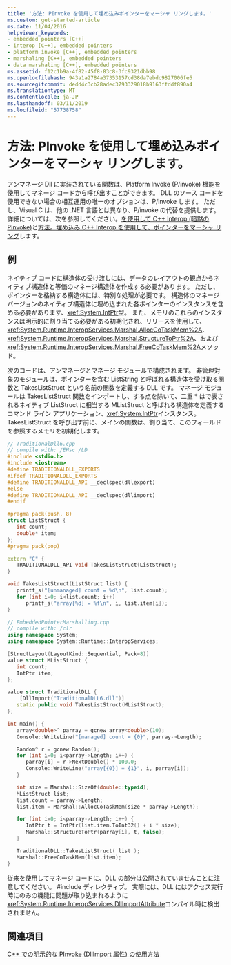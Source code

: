```yaml
---
title: '方法: PInvoke を使用して埋め込みポインターをマーシャ リングします。'
ms.custom: get-started-article
ms.date: 11/04/2016
helpviewer_keywords:
- embedded pointers [C++]
- interop [C++], embedded pointers
- platform invoke [C++], embedded pointers
- marshaling [C++], embedded pointers
- data marshaling [C++], embedded pointers
ms.assetid: f12c1b9a-4f82-45f8-83c8-3fc9321dbb98
ms.openlocfilehash: 943a1a2784a37353157cd38da7ebdc9827006fe5
ms.sourcegitcommit: dedd4c3cb28adec3793329018b9163ffddf890a4
ms.translationtype: MT
ms.contentlocale: ja-JP
ms.lasthandoff: 03/11/2019
ms.locfileid: "57738758"
---
```

# <a name="how-to-marshal-embedded-pointers-using-pinvoke"></a>方法: PInvoke を使用して埋め込みポインターをマーシャ リングします。

アンマネージ Dll に実装されている関数は、Platform Invoke (P/invoke) 機能を使用してマネージ コードから呼び出すことができます。 DLL のソース コードを使用できない場合の相互運用の唯一のオプションは、P/invoke します。 ただし、Visual C は、他の .NET 言語とは異なり、P/invoke の代替を提供します。 詳細については、次を参照してください。[を使用して C++ Interop (暗黙の PInvoke)](../dotnet/using-cpp-interop-implicit-pinvoke.md)と[方法。埋め込み C++ Interop を使用して、ポインターをマーシャ リング](../dotnet/how-to-marshal-embedded-pointers-using-cpp-interop.md)します。

## <a name="example"></a>例

ネイティブ コードに構造体の受け渡しには、データのレイアウトの観点からネイティブ構造体と等価のマネージ構造体を作成する必要があります。 ただし、ポインターを格納する構造体には、特別な処理が必要です。 構造体のマネージ バージョンのネイティブ構造体に埋め込まれた各ポインターのインスタンスを含める必要があります、<xref:System.IntPtr>型。 また、メモリのこれらのインスタンスは明示的に割り当てる必要がある初期化され、リリースを使用して、 <xref:System.Runtime.InteropServices.Marshal.AllocCoTaskMem%2A>、 <xref:System.Runtime.InteropServices.Marshal.StructureToPtr%2A>、および<xref:System.Runtime.InteropServices.Marshal.FreeCoTaskMem%2A>メソッド。

次のコードは、アンマネージとマネージ モジュールで構成されます。 非管理対象のモジュールは、ポインターを含む ListString と呼ばれる構造体を受け取る関数と TakesListStruct という名前の関数を定義する DLL です。 マネージ モジュールは TakesListStruct 関数をインポートし、する点を除いて、二重 * はで表されるネイティブ ListStruct に相当する MListStruct と呼ばれる構造体を定義するコマンド ライン アプリケーション、<xref:System.IntPtr>インスタンス。 TakesListStruct を呼び出す前に、メインの関数は、割り当て、このフィールドを参照するメモリを初期化します。

```cpp
// TraditionalDll6.cpp
// compile with: /EHsc /LD
#include <stdio.h>
#include <iostream>
#define TRADITIONALDLL_EXPORTS
#ifdef TRADITIONALDLL_EXPORTS
#define TRADITIONALDLL_API __declspec(dllexport)
#else
#define TRADITIONALDLL_API __declspec(dllimport)
#endif

#pragma pack(push, 8)
struct ListStruct {
   int count;
   double* item;
};
#pragma pack(pop)

extern "C" {
   TRADITIONALDLL_API void TakesListStruct(ListStruct);
}

void TakesListStruct(ListStruct list) {
   printf_s("[unmanaged] count = %d\n", list.count);
   for (int i=0; i<list.count; i++)
      printf_s("array[%d] = %f\n", i, list.item[i]);
}
```

```cpp
// EmbeddedPointerMarshalling.cpp
// compile with: /clr
using namespace System;
using namespace System::Runtime::InteropServices;

[StructLayout(LayoutKind::Sequential, Pack=8)]
value struct MListStruct {
   int count;
   IntPtr item;
};

value struct TraditionalDLL {
    [DllImport("TraditionalDLL6.dll")]
   static public void TakesListStruct(MListStruct);
};

int main() {
   array<double>^ parray = gcnew array<double>(10);
   Console::WriteLine("[managed] count = {0}", parray->Length);

   Random^ r = gcnew Random();
   for (int i=0; i<parray->Length; i++) {
      parray[i] = r->NextDouble() * 100.0;
      Console::WriteLine("array[{0}] = {1}", i, parray[i]);
   }

   int size = Marshal::SizeOf(double::typeid);
   MListStruct list;
   list.count = parray->Length;
   list.item = Marshal::AllocCoTaskMem(size * parray->Length);

   for (int i=0; i<parray->Length; i++) {
      IntPtr t = IntPtr(list.item.ToInt32() + i * size);
      Marshal::StructureToPtr(parray[i], t, false);
   }

   TraditionalDLL::TakesListStruct( list );
   Marshal::FreeCoTaskMem(list.item);
}
```

従来を使用してマネージ コードに、DLL の部分は公開されていませんことに注意してください。 #include ディレクティブ。 実際には、DLL にはアクセス実行時にのみの機能に問題が取り込まれるように<xref:System.Runtime.InteropServices.DllImportAttribute>コンパイル時に検出されません。

## <a name="see-also"></a>関連項目

[C++ での明示的な PInvoke (DllImport 属性) の使用方法](../dotnet/using-explicit-pinvoke-in-cpp-dllimport-attribute.md)
